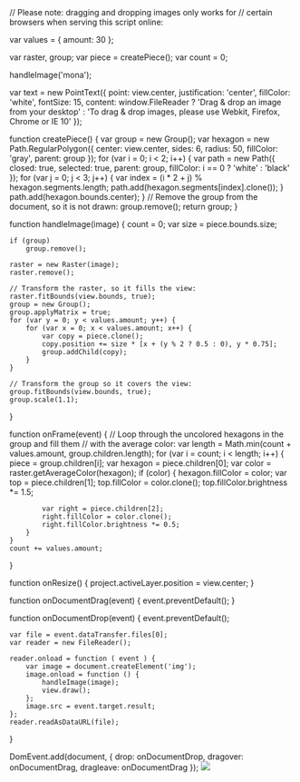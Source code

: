 <paperscript resize=true explain=true background="black">
// Please note: dragging and dropping images only works for
// certain browsers when serving this script online:

var values = {
	amount: 30
};

var raster, group;
var piece = createPiece();
var count = 0;

handleImage('mona');

var text = new PointText({
	point: view.center,
	justification: 'center',
	fillColor: 'white',
	fontSize: 15,
	content: window.FileReader
		? 'Drag & drop an image from your desktop'
		: 'To drag & drop images, please use Webkit, Firefox, Chrome or IE 10'
});

function createPiece() {
	var group = new Group();
	var hexagon = new Path.RegularPolygon({
		center: view.center,
		sides: 6,
		radius: 50,
		fillColor: 'gray',
		parent: group
	});
	for (var i = 0; i < 2; i++) {
		var path = new Path({
			closed: true,
			selected: true,
			parent: group,
			fillColor: i == 0 ? 'white' : 'black'
		});
		for (var j = 0; j < 3; j++) {
			var index = (i * 2 + j) % hexagon.segments.length;
			path.add(hexagon.segments[index].clone());
		}
		path.add(hexagon.bounds.center);
	}
	// Remove the group from the document, so it is not drawn:
	group.remove();
	return group;
}

function handleImage(image) {
	count = 0;
	var size = piece.bounds.size;

	if (group)
		group.remove();

	raster = new Raster(image);
	raster.remove();

	// Transform the raster, so it fills the view:
	raster.fitBounds(view.bounds, true);
	group = new Group();
	group.applyMatrix = true;
	for (var y = 0; y < values.amount; y++) {
		for (var x = 0; x < values.amount; x++) {
			var copy = piece.clone();
			copy.position += size * [x + (y % 2 ? 0.5 : 0), y * 0.75];
			group.addChild(copy);
		}
	}

	// Transform the group so it covers the view:
	group.fitBounds(view.bounds, true);
	group.scale(1.1);
}

function onFrame(event) {
	// Loop through the uncolored hexagons in the group and fill them
	// with the average color:
	var length = Math.min(count + values.amount, group.children.length);
	for (var i = count; i < length; i++) {
		piece = group.children[i];
		var hexagon = piece.children[0];
		var color = raster.getAverageColor(hexagon);
		if (color) {
			hexagon.fillColor = color;
			var top = piece.children[1];
			top.fillColor = color.clone();
			top.fillColor.brightness *= 1.5;

			var right = piece.children[2];
			right.fillColor = color.clone();
			right.fillColor.brightness *= 0.5;
		}
	}
	count += values.amount;
}

function onResize() {
	project.activeLayer.position = view.center;
}

function onDocumentDrag(event) {
	event.preventDefault();
}

function onDocumentDrop(event) {
	event.preventDefault();

	var file = event.dataTransfer.files[0];
	var reader = new FileReader();

	reader.onload = function ( event ) {
		var image = document.createElement('img');
		image.onload = function () {
			handleImage(image);
			view.draw();
		};
		image.src = event.target.result;
	};
	reader.readAsDataURL(file);
}

DomEvent.add(document, {
	drop: onDocumentDrop,
	dragover: onDocumentDrag,
	dragleave: onDocumentDrag
});
</paperscript>
<image src="mona.jpg" id="mona" class="hidden" />